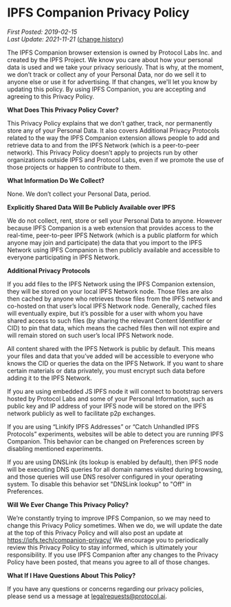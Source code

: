 # **IPFS Companion Privacy Policy**

<em>First Posted: 2019-02-15<br/>
Last Update: 2021-11-21</em> ([change history](https://github.com/ipfs-shipyard/ipfs-companion/commits/master/PRIVACY-POLICY.md))

The IPFS Companion browser extension is owned by Protocol Labs Inc. and created
by the IPFS Project. We know you care about how your personal data is used and
we take your privacy seriously. That is why, at the moment, we don’t track or
collect any of your Personal Data, nor do we sell it to anyone else or use it
for advertising. If that changes, we'll let you know by updating this policy. By
using IPFS Companion, you are accepting and agreeing to this Privacy Policy.

**What Does This Privacy Policy Cover?**

This Privacy Policy explains that we don’t gather, track, nor permanently store
any of your Personal Data. It also covers Additional Privacy Protocols related
to the way the IPFS Companion extension allows people to add and retrieve data
to and from the IPFS Network (which is a peer-to-peer network). This Privacy
Policy doesn’t apply to projects run by other organizations outside IPFS and
Protocol Labs, even if we promote the use of those projects or happen to
contribute to them.

**What Information Do We Collect?**

None. We don’t collect your Personal Data, period.

**Explicitly Shared Data Will Be Publicly Available over IPFS**

We do not collect, rent, store or sell your Personal Data to anyone. However
because IPFS Companion is a web extension that provides access to the real-time,
peer-to-peer IPFS Network (which is a public platform for which anyone may join
and participate) the data that you import to the IPFS Network using IPFS
Companion is then publicly available and accessible to everyone participating in
IPFS Network.

**Additional Privacy Protocols**

If you add files to the IPFS Network using the IPFS Companion extension, they
will be stored on your local IPFS Network node. Those files are also then cached
by anyone who retrieves those files from the IPFS network and co-hosted on that
user’s local IPFS Network node. Generally, cached files will eventually expire,
but it’s possible for a user with whom you have shared access to such files (by
sharing the relevant Content Identifier or CID) to pin that data, which means
the cached files then will not expire and will remain stored on such user’s
local IPFS Network node.

All content shared with the IPFS Network is public by default. This means your
files and data that you’ve added will be accessible to everyone who knows the
CID or queries the data on the IPFS Network. If you want to share certain
materials or data privately, you must encrypt such data before adding it to the
IPFS Network.

If you are using embedded JS IPFS node it will connect to bootstrap servers
hosted by Protocol Labs and some of your Personal Information, such as public
key and IP address of your IPFS node will be stored on the IPFS network publicly
as well to facilitate p2p exchanges.

If you are using “Linkify IPFS Addresses” or “Catch Unhandled
IPFS Protocols” experiments, websites will be able to detect you are running
IPFS Companion. This behavior can be changed on Preferences screen by disabling
mentioned experiments.

If you are using DNSLink (its lookup is enabled by default), then IPFS node
will be executing DNS queries for all domain names visited during browsing,
and those queries will use DNS resolver configured in your operating system.
To disable this behavior set "DNSLink lookup" to "Off" in Preferences.

**Will We Ever Change This Privacy Policy?**

We’re constantly trying to improve IPFS Companion, so we may need to change this
Privacy Policy sometimes. When we do, we will update the date at the top of this
Privacy Policy and will also post an update at https://ipfs.tech/companion-privacy/
We encourage you to periodically review this Privacy Policy to stay informed, which
is ultimately your responsibility. If you use IPFS Companion after any changes
to the Privacy Policy have been posted, that means you agree to all of those
changes.

**What If I Have Questions About This Policy?**

If you have any questions or concerns regarding our privacy policies, please
send us a message at <legalrequests@protocol.ai>.

